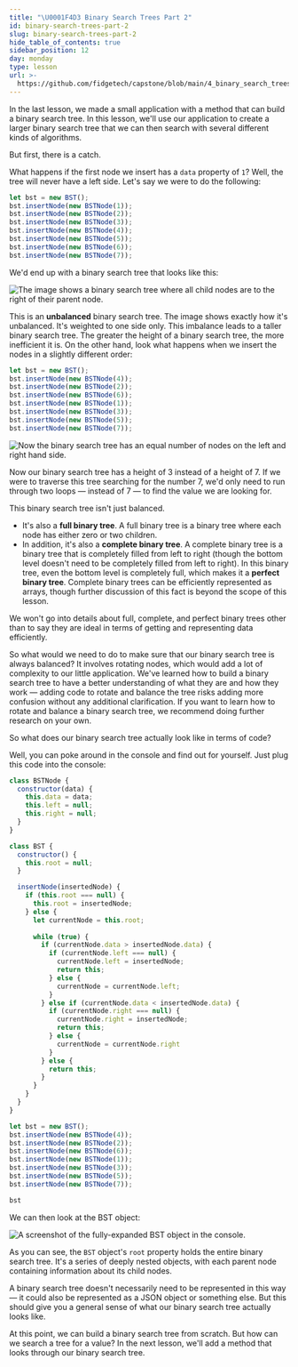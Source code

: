 ```yaml
---
title: "\U0001F4D3 Binary Search Trees Part 2"
id: binary-search-trees-part-2
slug: binary-search-trees-part-2
hide_table_of_contents: true
sidebar_position: 12
day: monday
type: lesson
url: >-
  https://github.com/fidgetech/capstone/blob/main/4_binary_search_trees_part_2.md
---
```


In the last lesson, we made a small application with a method that can build a binary search tree. In this lesson, we'll use our application to create a larger binary search tree that we can then search with several different kinds of algorithms.

But first, there is a catch.

What happens if the first node we insert has a `data` property of `1`? Well, the tree will never have a left side. Let's say we were to do the following:

```js
let bst = new BST();
bst.insertNode(new BSTNode(1));
bst.insertNode(new BSTNode(2));
bst.insertNode(new BSTNode(3));
bst.insertNode(new BSTNode(4));
bst.insertNode(new BSTNode(5));
bst.insertNode(new BSTNode(6));
bst.insertNode(new BSTNode(7));
```

We'd end up with a binary search tree that looks like this:

![The image shows a binary search tree where all child nodes are to the right of their parent node.](https://learnhowtoprogram.s3.us-west-2.amazonaws.com/computer-science-curriculum-2020/unbalanced_tree.png)

This is an **unbalanced** binary search tree. The image shows exactly how it's unbalanced. It's weighted to one side only. This imbalance leads to a taller binary search tree. The greater the height of a binary search tree, the more inefficient it is. On the other hand, look what happens when we insert the nodes in a slightly different order:

```js
let bst = new BST();
bst.insertNode(new BSTNode(4));
bst.insertNode(new BSTNode(2));
bst.insertNode(new BSTNode(6));
bst.insertNode(new BSTNode(1));
bst.insertNode(new BSTNode(3));
bst.insertNode(new BSTNode(5));
bst.insertNode(new BSTNode(7));
```

![Now the binary search tree has an equal number of nodes on the left and right hand side.](https://learnhowtoprogram.s3.us-west-2.amazonaws.com/computer-science-curriculum-2020/full_binary_tree.png)

Now our binary search tree has a height of 3 instead of a height of 7. If we were to traverse this tree searching for the number 7, we'd only need to run through two loops — instead of 7 — to find the value we are looking for.

This binary search tree isn't just balanced.

* It's also a **full binary tree**. A full binary tree is a binary tree where each node has either zero or two children.
* In addition, it's also a **complete binary tree**. A complete binary tree is a binary tree that is completely filled from left to right (though the bottom level doesn't need to be completely filled from left to right). In this binary tree, even the bottom level is completely full, which makes it a **perfect binary tree**. Complete binary trees can be efficiently represented as arrays, though further discussion of this fact is beyond the scope of this lesson.

We won't go into details about full, complete, and perfect binary trees other than to say they are ideal in terms of getting and representing data efficiently.

So what would we need to do to make sure that our binary search tree is always balanced? It involves rotating nodes, which would add a lot of complexity to our little application. We've learned how to build a binary search tree to have a better understanding of what they are and how they work — adding code to rotate and balance the tree risks adding more confusion without any additional clarification. If you want to learn how to rotate and balance a binary search tree, we recommend doing further research on your own.

So what does our binary search tree actually look like in terms of code?

Well, you can poke around in the console and find out for yourself. Just plug this code into the console:

```js
class BSTNode {
  constructor(data) {
    this.data = data;
    this.left = null;
    this.right = null;
  }
}

class BST {
  constructor() {
    this.root = null;
  }

  insertNode(insertedNode) {
    if (this.root === null) {
      this.root = insertedNode;
    } else {
      let currentNode = this.root;
      
      while (true) {
        if (currentNode.data > insertedNode.data) {
          if (currentNode.left === null) {
            currentNode.left = insertedNode;
            return this;
          } else {
            currentNode = currentNode.left;
          }
        } else if (currentNode.data < insertedNode.data) {
          if (currentNode.right === null) {
            currentNode.right = insertedNode;
            return this;
          } else {
            currentNode = currentNode.right
          }
        } else {
          return this;
        }
      }
    }
  }
}

let bst = new BST();
bst.insertNode(new BSTNode(4));
bst.insertNode(new BSTNode(2));
bst.insertNode(new BSTNode(6));
bst.insertNode(new BSTNode(1));
bst.insertNode(new BSTNode(3));
bst.insertNode(new BSTNode(5));
bst.insertNode(new BSTNode(7));

bst
```

We can then look at the BST object:

![A screenshot of the fully-expanded BST object in the console.](https://learnhowtoprogram.s3.us-west-2.amazonaws.com/computer-science-curriculum-2020/BST_object.png)

As you can see, the `BST` object's `root` property holds the entire binary search tree. It's a series of deeply nested objects, with each parent node containing information about its child nodes.

A binary search tree doesn't necessarily need to be represented in this way — it could also be represented as a JSON object or something else. But this should give you a general sense of what our binary search tree actually looks like.

At this point, we can build a binary search tree from scratch. But how can we search a tree for a value? In the next lesson, we'll add a method that looks through our binary search tree.

